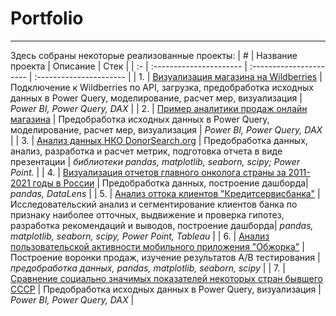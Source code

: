 # Portfolio
***
Здесь собраны некоторые реализованные проекты:
| # | Название проекта | Описание | Стек | 
| :- | :---------------------- | :---------------------- | :---------------------- |
| 1. | [Визуализация магазина на Wildberries](https://github.com/IGOR-M97/Portfolio/tree/main/Wildberries_example) | Подключение к Wildberries по API, загрузка, предобработка исходных данных в Power Query, моделирование, расчет мер, визуализация | *Power BI, Power Query, DAX* |
| 2. | [Пример аналитики продаж онлайн магазина](https://github.com/IGOR-M97/Portfolio/tree/main/PowerBI_%D0%90%D0%BD%D0%B0%D0%BB%D0%B8%D1%82%D0%B8%D0%BA%D0%B0_%D0%BF%D1%80%D0%BE%D0%B4%D0%B0%D0%B6_%D0%BE%D0%BD%D0%BB%D0%B0%D0%B9%D0%BD_%D0%BC%D0%B0%D0%B3%D0%B0%D0%B7%D0%B8%D0%BD%D0%B0) | Предобработка исходных данных в Power Query, моделирование, расчет мер, визуализация | *Power BI, Power Query, DAX* |
| 3. | [Анализ данных НКО DonorSearch.org](https://github.com/IGOR-M97/Portfolio/tree/main/DonorSearch) |  Предобработка данных, анализ, разработка и расчет метрик, подготовка отчета в виде презентации | *библиотеки pandas, matplotlib, seaborn, scipy; Power Point.* |
| 4. | [Визуализация отчетов главного онколога страны за 2011-2021 годы в России](https://github.com/IGOR-M97/Portfolio/tree/main/Onkology_Russia) | Предобработка данных, построение дашборда| *pandas, DataLens* |
| 5. | [Анализ оттока клиентов "Кредитсервисбанка"](https://github.com/IGOR-M97/Portfolio/tree/main/KreditserviceBank) | Исследовательский анализ и сегментирование клиентов банка по признаку наиболее отточных, выдвижение и проверка гипотез, разработка рекомендаций и выводов, построение дашборда| *pandas, matplotlib, seaborn, scipy, Power Point, Tableau* |
| 6. | [Анализ пользовательской активности мобильного приложения "Обжорка"](https://github.com/IGOR-M97/Portfolio/tree/main/App%20%22Obzhorka%22) | Построение воронки продаж, изучение результатов А/В тестирования | *предобработка данных, pandas, matplotlib, seaborn, scipy* |
| 7. | [Сравнение социально значимых показателей некоторых стран бывшего СССР](https://github.com/IGOR-M97/Portfolio/tree/main/Example_PowerBI) | Предобработка исходных данных в Power Query, визуализация | *Power BI, Power Query, DAX* |

